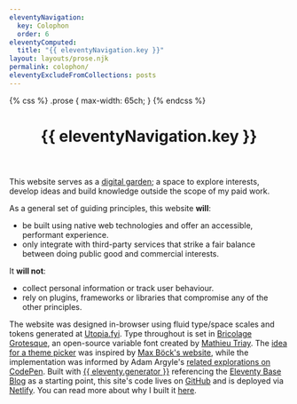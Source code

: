 ```yaml
---
eleventyNavigation:
  key: Colophon
  order: 6
eleventyComputed:
  title: "{{ eleventyNavigation.key }}"
layout: layouts/prose.njk
permalink: colophon/
eleventyExcludeFromCollections: posts
---
```

{% css %}
.prose {
  max-width: 65ch;
}
{% endcss %}

<header class="main-header">
  <h1>{{ eleventyNavigation.key }}</h1>
</header>

This website serves as a [digital garden](https://maggieappleton.com/garden-history/); a space to explore interests, develop ideas and build knowledge outside the scope of my paid work.

As a general set of guiding principles, this website __will__:

- be built using native web technologies and offer an accessible, performant experience.
- only integrate with third-party services that strike a fair balance between doing public good and commercial interests.

It __will not__:

- collect personal information or track user behaviour.
- rely on plugins, frameworks or libraries that compromise any of the other principles.

The website was designed in-browser using fluid type/space scales and tokens generated at [Utopia.fyi](https://utopia.fyi). Type throughout is set in [Bricolage Grotesque](https://ateliertriay.github.io/bricolage), an open-source variable font created by [Mathieu Triay](https://www.mathieutriay.com). The [idea for a theme picker](https://damianwalsh.co.uk/posts/dynamic-colour-palettes-with-oklch-and-css-custom-properties/) was inspired by [Max Böck's website](https://mxb.dev/), while the implementation was informed by Adam Argyle's [related explorations on CodePen](https://codepen.io/argyleink).  Built with [{{ eleventy.generator }}](https://www.11ty.dev/) referencing the [Eleventy Base Blog](https://github.com/11ty/eleventy-base-blog) as a starting point, this site's code lives on [GitHub](https://github.com/damianwalsh/damianwalsh.github.io) and is deployed via [Netlify](https://www.netlify.com). You can read more about why I built it [here](/posts/cultivating-a-digital-garden).
